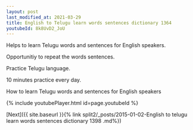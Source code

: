 ```yaml
---
layout: post
last_modified_at: 2021-03-29
title: English to Telugu learn words sentences dictionary 1364 
youtubeId: 8k8UvD2_JoU
---
```

 
 
Helps to learn Telugu words and sentences for English speakers.

Opportunitiy to repeat the words sentences. 

Practice Telugu language. 
 
10 minutes practice every day. 
 
How to learn Telugu words and sentences for English speakers 
 
{% include youtubePlayer.html id=page.youtubeId %}
 
 
[Next]({{ site.baseurl }}{% link  split2/_posts/2015-01-02-English to telugu learn words sentences dictionary 1398 .md%})
 
